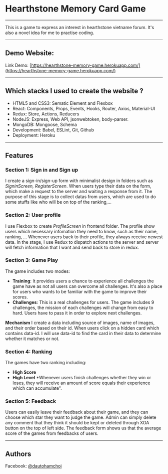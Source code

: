 # Hearthstone Memory Card Game
***
This is a game to express an interest in hearthstone vietname forum. It's also a novel idea for me to practise coding.
***
## Demo Website:
Link Demo: [https://hearthstone-memory-game.herokuapp.com/](https://hearthstone-memory-game.herokuapp.com/)
***
## Which stacks I used to create the website ?
- HTML5 and CSS3: Sematic Element and Flexbox
- React: Components, Props, Events, Hooks, Router, Axios, Material-UI
- Redux: Store, Actions, Reducers
- NodeJS: Express, Web API, jsonwebtoken, body-parser.
- MongoDB: Mongoose, Schema
- Development: Babel, ESLint, Git, Github
- Deployment: Heroku
*** 
## Features
### Section 1: Sign in and Sign up 
I create a sign-in/sign-up form with minimalist design in folders such as *SigninScreen, RegisterScreen*.
When users type their data on the form, which make a request to the server and waiting a response from it. 
The purpose of this stage is to collect datas from users, which are used to do some stuffs like who will be on top of the ranking,...

### Section 2: User profile
I use Flexbox to create *ProfileScreen* in frontend folder. The profile show users which necessary infomation they need to know, such as their name, ranking, ...
Whenever users back to their profile, they always receive newest data. In the stage, I use Redux to dispatch actions to the server and server will fetch information that I want and send back to store in redux.

### Section 3: Game Play 
The game includes two modes:
- **Training**: It provides users a chance to experience all challenges the game have as not all users can overcome all challenges. It's also a place for users who wants to be familiar with the game to improve their scores.
- **Challenges**: This is a real challenges for users. The game includes 9 challenges, the mission of each challenges will change from easy to hard. Users have to pass it in order to explore next challenges.

**Mechanism**
I create a data including source of images, name of images, and their order based on their id. When users click on a hidden card which contains data-id. I will use data-id to find the card in their data to determine whether it matches or not.

### Section 4: Ranking
The games have two ranking including:
- **High Score**
- **High Level**
*Whenever users finish challenges whether they win or loses, they will receive an amount of score equals their experience which can accumulate".

### Section 5: Feedback
Users can easily leave their feedback about their game, and they can choose which star they want to judge the game.
Admin can simply delete any comment that they think it should be kept or deleted through XOA button on the top of left side.
The feedback form shows us that the average score of the games from feedbacks of users.
***
## Authors
Facebook: [@dautohamchoi](https://www.facebook.com/dautohamchoi)





